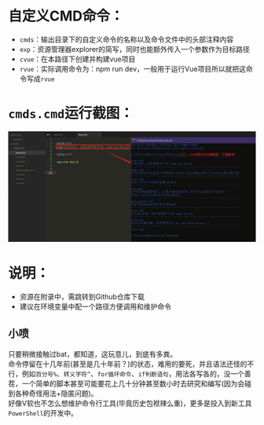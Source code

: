 

# 自定义CMD命令：

- ``cmds``：输出目录下的自定义命令的名称以及命令文件中的头部注释内容
- ``exp``：资源管理器explorer的简写，同时也能额外传入一个参数作为目标路径
- ``cvue``：在本路径下创建并构建vue项目
- ``rvue``：实际调用命令为：npm run dev，一般用于运行Vue项目所以就把这命令写成``rvue``


# ``cmds.cmd``运行截图：
![cmds.cmd](./source/pict/cmds.png)


# 说明：
- 资源在附录中，需跳转到Github仓库下载
- 建议在环境变量中配一个路径方便调用和维护命令






## 小喷

只要稍微接触过bat，都知道，这玩意儿，到底有多粪。<br>
命令停留在十几年前(甚至是几十年前？)的状态，难用的要死，并且语法还怪的不行，例如``百分号%``、``转义字符^``、``for循环命令``、``if判断语句``，用法各写各的，没一个善茬，一个简单的脚本甚至可能要花上几十分钟甚至数小时去研究和编写(因为会碰到各种奇怪用法+隐匿问题)。<br>
好像V软也不怎么想维护命令行工具(毕竟历史包袱辣么重)，更多是投入到新工具``PowerShell``的开发中。



